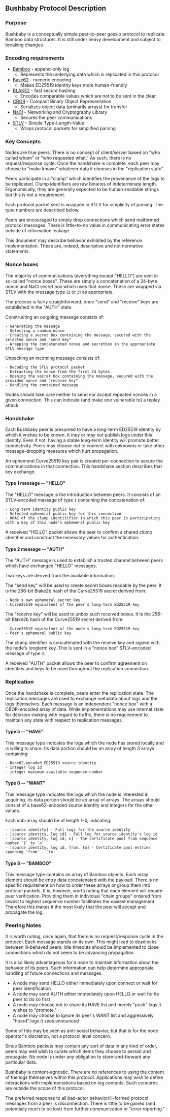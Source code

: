 ## Bushbaby Protocol Description

### Purpose

Bushbaby is a conceptually simple peer-to-peer gossip protocol to replicate Bamboo data structures.  It is still under heavy development and subject to breaking changes.

### Encoding requirements

- [Bamboo](https://github.com/AljoschaMeyer/bamboo) - append-only log
	- Represents the underlying data which is replicated in this protocol 
- [Base62](https://ieeexplore.ieee.org/document/6020065) - numeric encoding
	- Makes ED25519 identity keys more human-friendly
- [BLAKE2](https://www.blake2.net) - fast secure hashing
	- Encodes comparable values which are not to be sent in the clear
- [CBOR](https://www.rfc-editor.org/rfc/rfc8943) - Compact Binary Object Representation
	- Serializes object data (primarily arrays) for transfer
- [NaCl](https://nacl.cr.yp.to) - Networking and Cryptography Library
	- Secures the peer communications
- [STLV](https://github.com/AljoschaMeyer/stlv) - Simple Type-Length-Value
	- Wraps protocol packets for simplified parsing

### Key Concepts

Nodes are true peers. There is no concept of client/server based on "who called whom" or "who requested what."  As such, there is no request/response cycle.  Once the handshake is complete, each peer may choose to "make known" whatever data it chooses in the "replication state".

Peers participate in a "clump" which identifies the provenance of the logs to be replicated.  Clump identifiers are raw binaries of indeterminate length.  Ergonomically, they are generally expected to be human-readable strings but this is not a requirement.

Each protocol packet sent is wrapped in STLV for simplicity of parsing.  The type numbers are described below.

Peers are encouraged to simply drop connections which send malformed protocol messages.  There is little-to-no value in communicating error states outside of information leakage.

This document may describe behavior exhibited by the reference implementation.  These are, indeed, descriptive and not normative statements.

### Nonce boxes

The majority of communications (everything except "HELLO") are sent in so-called "nonce boxes".
These are simply a concatenation of a 24-byte nonce and NaCl secret box which uses that nonce. These are wrapped via STLV with the message type (`2` or `3`) as appropriate.

The process is fairly straightforward, once "send" and "receive" keys are established in the "AUTH" state.

Constructing an outgoing message consists of:
 
	- Generating the message
	- Selecting a random nonce
	- Creating a secret box containing the message, secured with the selected nonce and "send key"
	- Wrapping the concatenated nonce and secretbox in the appropriate STLV message type

Unpacking an incoming message consists of:

	- Decoding the STLV protocol packet
	- Extracting the nonce from the first 24 bytes
	- Opening the secret box containing the message, secured with the provided nonce and "receive key"
	- Handling the contained message

Nodes should take care neither to send nor accept repeated nonces in a given connection.  This can indicate (and make one vulnerable to) a replay attack.

### Handshake

Each Bushbaby peer is presumed to have a long-term ED25519 identity by which it wishes to be known.  It may or may not publish logs under this identity.  Even if not, having a stable long-term identity will promote better connectivity.  Peers may choose not to connect with unknowns or take other message-dropping measures which hurt propagation.

An ephemeral Curve25519 key pair is created per-connection to secure the communications in that connection.  This handshake section describes that key exchange.

#### Type 1 message -- "HELLO"

The "HELLO" message is the introduction between peers. It consists of an STLV-encoded message of type `1` containing the concatenation of:

	- Long term identity public key
	- Selected ephemeral public key for this connection
	- HMAC of the clump identitifier in which this peer is participating with a key of this node's ephemeral public key

A received "HELLO" packet allows the peer to confirm a shared clump identifier and construct the necessary values for authentication.

#### Type 2 message -- "AUTH"

The "AUTH" message is used to establish a trusted channel between peers which have exchanged "HELLO" messages.

Two keys are derived from the available information.

The "send key" will be used to create secret boxes readable by the peer. It is the 256-bit Blake2b hash of the Curve25519 secret derived from:

	- Node's own ephemeral secret key
	- Curve25519 equivalent of the peer's long-term ED25519 key

 The "receive key" will be used to unbox such received boxes. It is the 256-bit Blake2b hash of the Curve25519 secret derived from:

	- Curve25519 equivalent of the node's long-term ED25519 key
	- Peer's ephemeral public key

The clump identifier is concatenated with the receive key and signed with the node's longterm key.  This is sent in a "nonce box" STLV-encoded message of type `2`.

A received "AUTH" packet allows the peer to confirm agreement on identities and keys to be used throughout the replication connection.

### Replication 

Once the handshake is complete, peers enter the replication state. The replication messages are used to exchange metadata about logs and the logs themselves.  Each message is an independent "nonce box" with a CBOR-encoded array of data.  While implementations may use internal state for decision-making with regard to traffic, there is no requirement to maintain any state with respect to replication messages.

#### Type 5 -- "HAVE"

This message type indicates the logs which the node has stored locally and is willing to share.  Its data portion should be an array of length 3 arrays containing:

	- Base62-encoded ED25519 source identity
	- integer log id
	- integer maximum available sequence number

#### Type 6 -- "WANT"

This message type indicates the logs which the node is interested in acquiring.  Its data portion should be an array of arrays.  The arrays should consist of a base62-encoded source identity and integers for the other values.

Each sub-array should be of length 1-4, indicating:

	- [source identity] - Full logs for the source identity
	- [source identity, log id] - Full log for source identity's log id
	- [source identity, log id, n] - The certificate pool from sequence number `1` to `n`
	- [source identity, log id, from, to] - Certificate pool entries spanning `from` - `to`

#### Type 8 -- "BAMBOO"

This message type contains an array of Bamboo objects.  Each array element should be entry data concatenated with the payload.  There is no specific requirement on how to order these arrays or group them into protocol packets.  It is, however, worth noting that each element will require peer verification.  Providing them in individual "chain groups" ordered from lowest to highest sequence number facilitates the easiest management.  Therefore this makes it the most likely that the peer will accept and propagate the log.

### Peering Notes

It is worth noting, once again, that there is no request/response cycle in the protocol. Each message stands on its own. This might lead to deadlocks between ill-behaved peers.  Idle timeouts should be implemented to close connections which do not seem to be advancing propagation.

It is also likely advantageous for a node to maintain information about the behavior of its peers. Such information can help determine appropriate handling of future connections and messages. 

- A node may send HELLO either immediately upon connect or wait for peer identification
- A node may send AUTH either immediately upon HELLO or wait for its peer to do so first
- A node may choose not to share its HAVE list and merely "push" logs it wishes to "promote."
- A node may choose to ignore its peer's WANT list and aggressively "hoard" logs it sees announced

Some of this may be seen as anti-social behavior, but that is for the node operator's discretion, not a protocol level concern.

Since Bamboo packets may contain any sort of data in any kind of order, peers may well wish to curate which items they choose to persist and propagate.  No node is under any obligation to store-and-forward any particular data.

Bushbaby is content-agnostic.  There are no references to using the content of the logs themselves within this protocol.  Applications may wish to define interactions with implementations based on log contents.  Such concerns are outside the scope of this protocol.

The preferred response to all bad-actor behavior/ill-formed protocol messages from a peer is disconnection.  There is little to be gained (and potentially much to be lost) from further communication or "error reporting."

